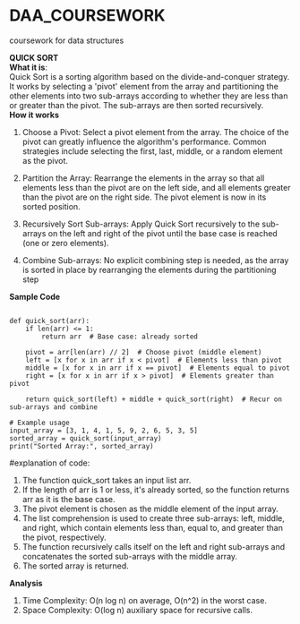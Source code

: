 # DAA_COURSEWORK
coursework for data structures<br>

**QUICK SORT**<br>
**What it is**:<br>
Quick Sort is a sorting algorithm based on the divide-and-conquer strategy. It works by selecting a 'pivot' element from the array and partitioning the other elements into two sub-arrays according to whether they are less than or greater than the pivot. The sub-arrays are then sorted recursively.<br>
**How it works**<br>
1. Choose a Pivot: Select a pivot element from the array. The choice of the pivot can greatly influence the algorithm's performance. Common strategies include selecting the first, last, middle, or a random element as the pivot.<br>

2. Partition the Array: Rearrange the elements in the array so that all elements less than the pivot are on the left side, and all elements greater than the pivot are on the right side. The pivot element is now in its sorted position.<br>

3. Recursively Sort Sub-arrays: Apply Quick Sort recursively to the sub-arrays on the left and right of the pivot until the base case is reached (one or zero elements).<br>

4. Combine Sub-arrays: No explicit combining step is needed, as the array is sorted in place by rearranging the elements during the partitioning step<br>

**Sample Code**<br>

```

def quick_sort(arr):
    if len(arr) <= 1:
        return arr  # Base case: already sorted
    
    pivot = arr[len(arr) // 2]  # Choose pivot (middle element)
    left = [x for x in arr if x < pivot]  # Elements less than pivot
    middle = [x for x in arr if x == pivot]  # Elements equal to pivot
    right = [x for x in arr if x > pivot]  # Elements greater than pivot
    
    return quick_sort(left) + middle + quick_sort(right)  # Recur on sub-arrays and combine

# Example usage
input_array = [3, 1, 4, 1, 5, 9, 2, 6, 5, 3, 5]
sorted_array = quick_sort(input_array)
print("Sorted Array:", sorted_array)

```
#explanation of code:

1. The function quick_sort takes an input list arr.<br>
2. If the length of arr is 1 or less, it's already sorted, so the function returns arr as it is the base case.<br>
3. The pivot element is chosen as the middle element of the input array.<br>
4. The list comprehension is used to create three sub-arrays: left, middle, and right, which contain elements less than, equal to, and greater than the pivot, respectively.<br>
5. The function recursively calls itself on the left and right sub-arrays and concatenates the sorted sub-arrays with the middle array.<br>
6. The sorted array is returned.<br>

**Analysis**
1. Time Complexity: O(n log n) on average, O(n^2) in the worst case.<br>
2. Space Complexity: O(log n) auxiliary space for recursive calls.<br>







